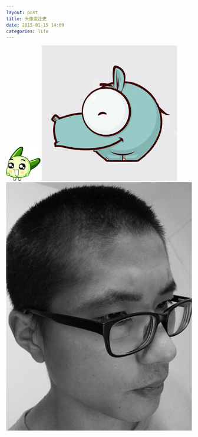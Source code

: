 ```yaml
---
layout: post
title: 头像变迁史
date: 2015-01-15 14:09
categories: life
---
```


![first](/assets/avatars/first.jpg)
![second](/assets/avatars/second.jpg)
![third](/assets/avatars/third.jpg)
